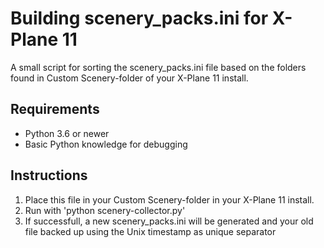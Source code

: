 # Building scenery_packs.ini for X-Plane 11
A small script for sorting the scenery_packs.ini file based on the folders found in Custom Scenery-folder of your X-Plane 11 install.

## Requirements
* Python 3.6 or newer
* Basic Python knowledge for debugging

## Instructions
1. Place this file in your Custom Scenery-folder in your X-Plane 11 install.
2. Run with 'python scenery-collector.py'
3. If successfull, a new scenery_packs.ini will be generated and your old file backed up using the Unix timestamp as unique separator
